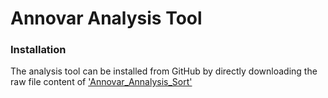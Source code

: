 # **Annovar Analysis Tool**

### Installation

The analysis tool can be installed from GitHub by directly downloading the raw file content of ['Annovar_Annalysis_Sort']()
